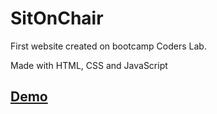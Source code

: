 # SitOnChair
First website created on bootcamp Coders Lab.

Made with HTML, CSS and JavaScript
## [Demo](https://kostkaczekolady.github.io/SitOnChair/.)
